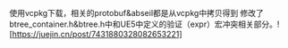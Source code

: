 使用vcpkg下载，相关的protobuf&abseil都是从vcpkg中拷贝得到
修改了btree_container.h&btree.h中和UE5中定义的验证（expr）宏冲突相关部分。![https://juejin.cn/post/7431880328082653221]